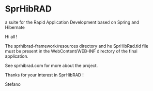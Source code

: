 # SprHibRAD
a suite for the Rapid Application Development based on Spring and Hibernate


Hi all !

The sprhibrad-framework/resources directory and he SprHibRad.tld file must be present in the WebContent/WEB-INF directory of the final application.

See sprhibrad.com for more about the project.

Thanks for your interest in SprHibRAD !

Stefano